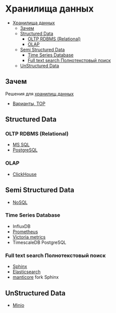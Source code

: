 # Хранилища данных

- [Хранилища данных](#хранилища-данных)
  - [Зачем](#зачем)
  - [Structured Data](#structured-data)
    - [OLTP RDBMS (Relational)](#oltp-rdbms-relational)
    - [OLAP](#olap)
  - [Semi Structured Data](#semi-structured-data)
    - [Time Series Database](#time-series-database)
    - [Full text search Полнотекстовый поиск](#full-text-search-полнотекстовый-поиск)
  - [UnStructured Data](#unstructured-data)

## Зачем

Решения для [хранилищ данных](../arch/store.md)

- [Варианты, TOP](https://db-engines.com/en/ranking)

## Structured Data

### OLTP RDBMS (Relational)

- [MS SQL](db/mssql/mssql.md)
- [PostgreSQL](db/postgresql/postgresql.md)

### OLAP

- [ClickHouse](store/clickhouse.md)

## Semi Structured Data

- [NoSQL](store.nosql.md)

### Time Series Database

- InfluxDB
- [Prometheus](store/prometheus.md)
- [Victoria metrics](store/victoriametrics.md)
- TimescaleDB PostgreSQL

### Full text search Полнотекстовый поиск

- [Sphinx](store/sphinx.md)
- [Elasticsearch](store/elasticsearch.md)
- [manticore](https://github.com/manticoresoftware/manticoresearch) fork Sphinx

## UnStructured Data

- [Minio](store/minio.md)
